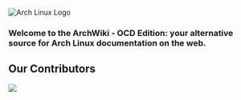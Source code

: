 ![Arch Linux Logo](https://archlinux.org/static/logos/archlinux-logo-light-scalable.1ae4cc2e2469.svg)

### Welcome to the ArchWiki - OCD Edition: your alternative source for Arch Linux documentation on the web.

## Our Contributors
<a href="https://github.com/Justus0405/Arch-Wiki/graphs/contributors">
  <img src="https://contrib.rocks/image?repo=Justus0405/Arch-Wiki&columns=15" />
</a>

